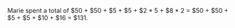 Marie spent a total of $50 + $50 + $5 + $5 + $2 * 5 + $8 * 2 = $50 + $50 + $5 + $5 + $10 + $16 = $131.